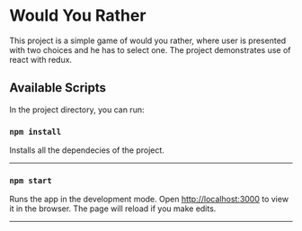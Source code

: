 # Would You Rather

This project is a simple game of would you rather, where user is presented with two choices and he has to select one. The project demonstrates use of react with redux.

## Available Scripts

In the project directory, you can run:

### `npm install`

Installs all the dependecies of the project.

---

### `npm start`

Runs the app in the development mode.
Open [http://localhost:3000](http://localhost:3000) to view it in the browser.
The page will reload if you make edits.

---
